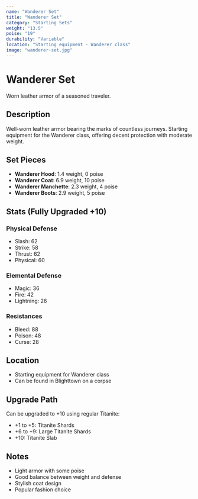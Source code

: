 ```yaml
---
name: "Wanderer Set"
title: "Wanderer Set"
category: "Starting Sets"
weight: "13.5"
poise: "19"
durability: "Variable"
location: "Starting equipment - Wanderer class"
image: "wanderer-set.jpg"
---
```


# Wanderer Set

Worn leather armor of a seasoned traveler.

## Description

Well-worn leather armor bearing the marks of countless journeys. Starting equipment for the Wanderer class, offering decent protection with moderate weight.

## Set Pieces

- **Wanderer Hood**: 1.4 weight, 0 poise
- **Wanderer Coat**: 6.9 weight, 10 poise
- **Wanderer Manchette**: 2.3 weight, 4 poise
- **Wanderer Boots**: 2.9 weight, 5 poise

## Stats (Fully Upgraded +10)

### Physical Defense
- Slash: 62
- Strike: 58
- Thrust: 62
- Physical: 60

### Elemental Defense
- Magic: 36
- Fire: 42
- Lightning: 26

### Resistances
- Bleed: 88
- Poison: 48
- Curse: 28

## Location

- Starting equipment for Wanderer class
- Can be found in Blighttown on a corpse

## Upgrade Path

Can be upgraded to +10 using regular Titanite:
- +1 to +5: Titanite Shards
- +6 to +9: Large Titanite Shards
- +10: Titanite Slab

## Notes

- Light armor with some poise
- Good balance between weight and defense
- Stylish coat design
- Popular fashion choice